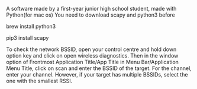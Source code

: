 A software made by a first-year junior high school student, made with Python(for mac os)
You need to download scapy and python3 before

brew install python3

pip3 install scapy

To check the network BSSID, open your control centre and hold down option key and click on open wireless diagnostics. Then in the window option of Frontmost Application Title/App Title in Menu Bar/Application Menu Title, click on scan and enter the BSSID of the target. For the channel, enter your channel. However, if your target has multiple BSSIDs, select the one with the smallest RSSI.
